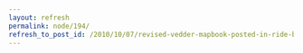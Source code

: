 ```yaml
---
layout: refresh
permalink: node/194/
refresh_to_post_id: /2010/10/07/revised-vedder-mapbook-posted-in-ride-bc-riding-guide
---
```

